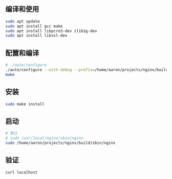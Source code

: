## 编译和使用
```bash
sudo apt update
sudo apt install gcc make
sudo apt install libpcre3-dev zlib1g-dev
sudo apt install libssl-dev
```

## 配置和编译
```bash
# ./auto/configure
./auto/configure --with-debug --prefix=/home/aaron/projects/nginx/build --with-cc-opt=-O0
make
```

## 安装
```bash
sudo make install

```

## 启动
```bash
# 默认
# sudo /usr/local/nginx/sbin/nginx
sudo /home/aaron/projects/nginx/build/sbin/nginx
```

## 验证
```bash
curl localhost
```

